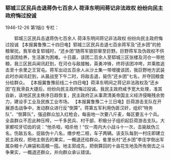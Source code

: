 ### 郓城三区民兵击退蒋伪七百余人  荷泽东明间蒋记非法政权  纷纷向民主政府悔过投诚

1946-12-26
第1版()
专栏：

　　郓城三区民兵击退蒋伪七百余人
    荷泽东明间蒋记非法政权
    纷纷向民主政府悔过投诚
    【本报冀鲁豫二十四日电】郓城三区民兵击退七百余蒋军及“还乡团”的抢粮窜扰。我军收复郓城时，“还乡团”随蒋军狼狈窜至巨野。巨野蒋军及伪政权不供给该团给养，生活甚为困难。十日晨，该团二百余人至郓城三区张楼及河仓一带抢粮，我三区民兵闻讯赶到，在河仓与敌接触，英勇冲锋，终将该团冲垮，并乘胜追击至十余里之王官屯。蒋军出动五百余人从沙土集一带增援该团，我巨野地方武装此时亦闻讯赶到，从晨战至下午二时，将敌击退，毙伤“还乡团”七名，并夺回粮食分给群众。
    【本报冀鲁豫前线二十四日电】荷泽东明间之蒋记非法政权及“还乡团”在我滑县大捷后，纷纷向民主政府悔过投诚。我民主政府咸予宽大处理，准其自新，该地区民主秩序日趋恢复，民主政府正从事肃清美帝国主义经济侵略残余势力，建设手工业及民族工业市场。
    【本报冀鲁豫二十三日电】巨荷游击支队在开展游击战争中，发动群众进行反“倒算”。蒋第五军利用伪匪汉奸，组织“特务队”、“倒算队”，强迫群众加入红枪会，每亩地一次要八斤麦，每区要五十个兵。全县群众不忍此种压榨，一千多民兵、村干部、积极分子组织起巨荷游击支队。大家都咬牙切齿的说：“他杀咱，咱杀他！”仅一周内大小战斗十一次，击毙敌伪三名，伤敌五名，捉敌伪十八名，缴步枪二枝，车子两辆。该支队每到一村庄即建立民主政权，把地主倒去的果实，一概退还给群众。隹里长村“还乡团”李庄学倒出军属杂粮十八麻袋和高粮一囤。地主郭成先，把倒算回的十亩花生地及所有倒去之斗争果实，一概退还群众，并向群众承认错误。

